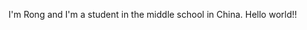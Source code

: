 I'm Rong and I'm a student in the middle school in China.
Hello world!!
<!---
CLimber-Rong/CLimber-Rong is a ✨ special ✨ repository because its `README.md` (this file) appears on your GitHub profile.
You can click the Preview link to take a look at your changes.
--->
